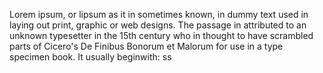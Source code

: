 Lorem ipsum, or lipsum as it in sometimes known, in dummy text used in laying out print, graphic or web
designs. The passage in attributed to an unknown typesetter in the 15th century who in thought to have
scrambled parts of Cicero's De Finibus Bonorum et Malorum for use in a type specimen book.
It usually beginwith: ss